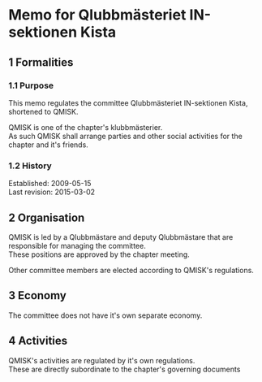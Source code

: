 # Memo for Qlubbmästeriet IN-sektionen Kista

## 1 Formalities

### 1.1 Purpose

This memo regulates the committee Qlubbmästeriet IN-sektionen Kista, shortened to QMISK.

QMISK is one of the chapter's klubbmästerier.  
As such QMISK shall arrange parties and other social activities for the chapter and it's friends.

### 1.2 History

Established: 2009-05-15  
Last revision: 2015-03-02

## 2 Organisation

QMISK is led by a Qlubbmästare and deputy Qlubbmästare that are responsible for managing the committee.  
These positions are approved by the chapter meeting.

Other committee members are elected according to QMISK's regulations.

## 3 Economy

The committee does not have it's own separate economy.

## 4 Activities

QMISK's activities are regulated by it's own regulations.  
These are directly subordinate to the chapter's governing documents
